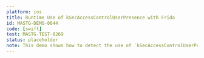 ```yaml
---
platform: ios
title: Runtime Use of kSecAccessControlUserPresence with Frida
id: MASTG-DEMO-0044
code: [swift]
test: MASTG-TEST-0269
status: placeholder
note: This demo shows how to detect the use of `kSecAccessControlUserPresence` at runtime using Frida.
---
```

